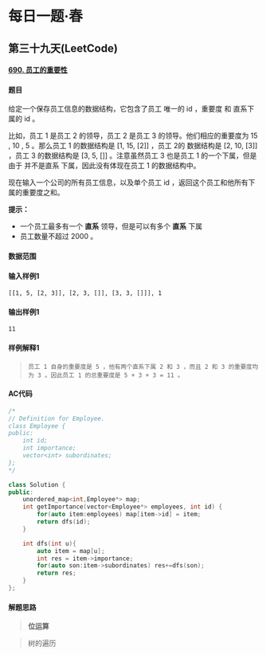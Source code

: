 # 每日一题·春

## 第三十九天(LeetCode)

#### [690. 员工的重要性](https://leetcode-cn.com/problems/employee-importance/)

#### 题目

给定一个保存员工信息的数据结构，它包含了员工 唯一的 id ，重要度 和 直系下属的 id 。

比如，员工 1 是员工 2 的领导，员工 2 是员工 3 的领导。他们相应的重要度为 15 , 10 , 5 。那么员工 1 的数据结构是 [1, 15, [2]] ，员工 2的 数据结构是 [2, 10, [3]] ，员工 3 的数据结构是 [3, 5, []] 。注意虽然员工 3 也是员工 1 的一个下属，但是由于 并不是直系 下属，因此没有体现在员工 1 的数据结构中。

现在输入一个公司的所有员工信息，以及单个员工 id ，返回这个员工和他所有下属的重要度之和。

**提示：**

- 一个员工最多有一个 **直系** 领导，但是可以有多个 **直系** 下属
- 员工数量不超过 2000 。

#### 数据范围



#### 输入样例1

```
[[1, 5, [2, 3]], [2, 3, []], [3, 3, []]], 1
```

#### 输出样例1

```
11
```

#### 样例解释1

> ```
> 员工 1 自身的重要度是 5 ，他有两个直系下属 2 和 3 ，而且 2 和 3 的重要度均为 3 。因此员工 1 的总重要度是 5 + 3 + 3 = 11 。
> ```

#### AC代码

```c++
/*
// Definition for Employee.
class Employee {
public:
    int id;
    int importance;
    vector<int> subordinates;
};
*/

class Solution {
public:
    unordered_map<int,Employee*> map;
    int getImportance(vector<Employee*> employees, int id) {
        for(auto item:employees) map[item->id] = item;
        return dfs(id);
    }

    int dfs(int u){
        auto item = map[u];
        int res = item->importance;
        for(auto son:item->subordinates) res+=dfs(son);
        return res;
    }
};
```

#### 解题思路

> **位运算**

> 树的遍历

